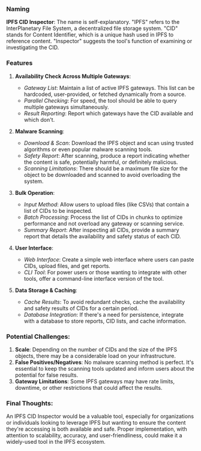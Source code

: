 ### Naming
**IPFS CID Inspector**: The name is self-explanatory. "IPFS" refers to the InterPlanetary File System, a decentralized file storage system. "CID" stands for Content Identifier, which is a unique hash used in IPFS to reference content. "Inspector" suggests the tool's function of examining or investigating the CID.

### Features
1. **Availability Check Across Multiple Gateways**:
   - *Gateway List*: Maintain a list of active IPFS gateways. This list can be hardcoded, user-provided, or fetched dynamically from a source.
   - *Parallel Checking*: For speed, the tool should be able to query multiple gateways simultaneously.
   - *Result Reporting*: Report which gateways have the CID available and which don't.

2. **Malware Scanning**:
   - *Download & Scan*: Download the IPFS object and scan using trusted algorithms or even popular malware scanning tools.
   - *Safety Report*: After scanning, produce a report indicating whether the content is safe, potentially harmful, or definitely malicious.
   - *Scanning Limitations*: There should be a maximum file size for the object to be downloaded and scanned to avoid overloading the system.

3. **Bulk Operation**:
   - *Input Method*: Allow users to upload files (like CSVs) that contain a list of CIDs to be inspected.
   - *Batch Processing*: Process the list of CIDs in chunks to optimize performance and not overload any gateway or scanning service.
   - *Summary Report*: After inspecting all CIDs, provide a summary report that details the availability and safety status of each CID.

4. **User Interface**:
   - *Web Interface*: Create a simple web interface where users can paste CIDs, upload files, and get reports.
   - *CLI Tool*: For power users or those wanting to integrate with other tools, offer a command-line interface version of the tool.
   
5. **Data Storage & Caching**:
   - *Cache Results*: To avoid redundant checks, cache the availability and safety results of CIDs for a certain period.
   - *Database Integration*: If there's a need for persistence, integrate with a database to store reports, CID lists, and cache information.

### Potential Challenges:

1. **Scale**: Depending on the number of CIDs and the size of the IPFS objects, there may be a considerable load on your infrastructure.
2. **False Positives/Negatives**: No malware scanning method is perfect. It's essential to keep the scanning tools updated and inform users about the potential for false results.
3. **Gateway Limitations**: Some IPFS gateways may have rate limits, downtime, or other restrictions that could affect the results.

### Final Thoughts:
An IPFS CID Inspector would be a valuable tool, especially for organizations or individuals looking to leverage IPFS but wanting to ensure the content they're accessing is both available and safe. Proper implementation, with attention to scalability, accuracy, and user-friendliness, could make it a widely-used tool in the IPFS ecosystem.
